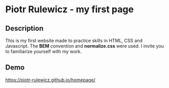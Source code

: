 # Piotr Rulewicz - my first page

## Description
This is my first website made to practice skills in HTML, CSS and Javascript.
The **BEM** convention and **normalize.css** were used. I invite you to familiarize yourself with my work.

## Demo
https://piotr-rulewicz.github.io/homepage/
